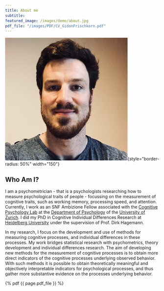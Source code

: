 ```yaml
---
title: About me
subtitle:
featured_image: /images/demo/about.jpg
pdf_file: "/images/PDF/CV_GidonFrischkorn.pdf"
---
```


![](images/WebsiteFotoGF.jpg){style="border-radius: 50%" width="150"}

## Who Am I?

I am a psychometrician - that is a psychologists researching how to measure psychological traits of people - focussing on the measurement of cognitive traits, such as working memory, processing speed, and attention. Currently, I work as an SNF Ambizione Fellow associated with the [Cognitive Psychology Lab](https://www.psychology.uzh.ch/en/areas/nec/allgpsy.html) at the [Department of Psychology](https://www.psychology.uzh.ch/en.html) of the [University of Zurich](https://www.uzh.ch/en.html). I did my PhD in Cognitive Individual Differences Research at [Heidelberg University](https://www.psychologie.uni-heidelberg.de/arbeitseinheit/persoenlichkeit-und-diagnostik) under the supervision of Prof. Dirk Hagemann.

In my research, I focus on the development and use of methods for measuring cognitive processes, and individual differences in these processes. My work bridges statistical research with psychometrics, theory development and individual differences research. The aim of developing new methods for the measurement of cognitive processes is to obtain more direct indicators of the cognitive processes underlying observed behavior. With such methods it is possible to obtain theoretically meaningful and objectively interpretable indicators for psychological processes, and thus gather more substantive evidence on the processes underlying behavior.

{% pdf {{ page.pdf_file }} %}
